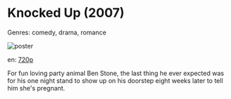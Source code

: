 # Knocked Up (2007)

Genres: comedy, drama, romance

![poster](http://image.tmdb.org/t/p/w500/b4OaXw2MW97VvIiZE0Sbn1NfxSh.jpg)

en:
  [720p](magnet:?xt=urn:btih:8D5F2E09B861E3903306B4E9ED84B61F883EF1B2&tr=udp://glotorrents.pw:6969/announce&tr=udp://tracker.opentrackr.org:1337/announce&tr=udp://torrent.gresille.org:80/announce&tr=udp://tracker.openbittorrent.com:80&tr=udp://tracker.coppersurfer.tk:6969&tr=udp://tracker.leechers-paradise.org:6969&tr=udp://p4p.arenabg.ch:1337&tr=udp://tracker.internetwarriors.net:1337)
  


For fun loving party animal Ben Stone, the last thing he ever expected was for his one night stand to show up on his doorstep eight weeks later to tell him she's pregnant.
